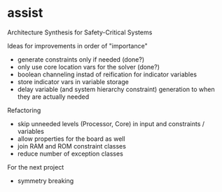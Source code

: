 assist
======

Architecture Synthesis for Safety-Critical Systems


Ideas for improvements in order of "importance"

- generate constraints only if needed (done?)
- only use core location vars for the solver (done?)
- boolean channeling instad of reification for indicator variables
- store indicator vars in variable storage
- delay variable (and system hierarchy constraint) generation to when they are actually needed

Refactoring
- skip unneeded levels (Processor, Core) in input and constraints / variables
 - allow properties for the board as well
- join RAM and ROM constraint classes
- reduce number of exception classes

For the next project
- symmetry breaking
